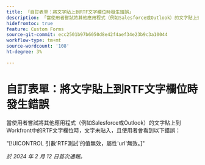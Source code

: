 ```yaml
---
title: 「自訂表單：將文字貼上到RTF文字欄位時發生錯誤」
description: 「當使用者嘗試將其他應用程式（例如Salesforce或Outlook）的文字貼上到Workfront中的RTF文字欄位時，文字未貼入，且使用者會看到錯誤。」
hidefromtoc: true
feature: Custom Forms
source-git-commit: ecc2501b97b6050d8e42f4aef34e23b9c3a10044
workflow-type: tm+mt
source-wordcount: '108'
ht-degree: 3%

---
```



# 自訂表單：將文字貼上到RTF文字欄位時發生錯誤

當使用者嘗試將其他應用程式（例如Salesforce或Outlook）的文字貼上到Workfront中的RTF文字欄位時，文字未貼入，且使用者會看到以下錯誤：

&quot;[!UICONTROL 引數&#39;RTF測試&#39;的值無效，屬性&#39;url&#39;無效。]&quot;

_於 2024 年 2 月 12 日首次通報。_
